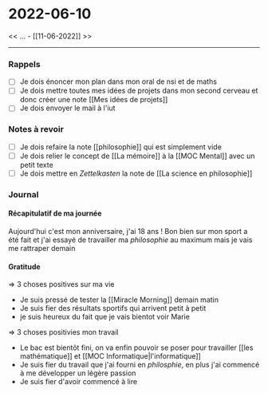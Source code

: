 

# 2022-06-10

<< ... - [[11-06-2022]] >>

---

### Rappels

- [ ] Je dois énoncer mon plan dans mon oral de nsi et de maths
- [ ] Je dois mettre toutes mes idées de projets dans mon second cerveau et donc créer une note [[Mes idées de projets]]
- [ ] Je dois envoyer le mail à l'iut

### Notes à revoir

- [ ] Je dois refaire la note [[philosophie]] qui est simplement vide
- [ ] Je dois relier le concept de [[La mémoire]] à la [[MOC Mental]] avec un petit texte
- [ ] Je dois mettre en *Zettelkasten* la note de [[La science en philosophie]]

### Journal

#### Récapitulatif de ma journée

Aujourd'hui c'est mon anniversaire, j'ai 18 ans ! Bon bien sur mon sport a été fait et j'ai essayé de travailler ma *philosophie* au maximum mais je vais me rattraper demain

#### Gratitude

=> 3 choses positives sur ma vie
- Je suis pressé de tester la [[Miracle Morning]] demain matin
- Je suis fier des résultats sportifs qui arrivent petit à petit
- je suis heureux du fait que je vais bientot voir Marie

=> 3 choses positivies mon travail
- Le bac est bientôt fini, on va enfin pouvoir se poser pour travailler [[les mathématique]] et [[MOC Informatique|l'informatique]]
- Je suis fier du travail que j'ai fourni en *philosphie*, en plus j'ai commencé à me développer un légère passion
- Je suis fier d'avoir commencé à lire



